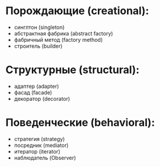 # Порождающие (creational):
- синглтон (singleton)
- абстрактная фабрика (abstract factory)
- фабричный метод (factory method)
- строитель (builder)

# Структурные (structural):
- адаптер (adapter)
- фасад (facade)
- декоратор (decorator)

# Поведенческие (behavioral):
- стратегия (strategy)
- посредник (mediator)
- итератор (iterator)
- наблюдатель (Observer)
